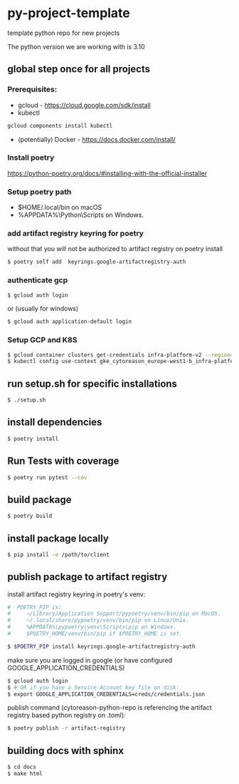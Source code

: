 # py-project-template
template python repo for new projects

The python version we are working with is 3.10

## global step once for all projects

### Prerequisites:
* gcloud - https://cloud.google.com/sdk/install
* kubectl
~~~ bash
gcloud components install kubectl
~~~
* (potentially) Docker - https://docs.docker.com/install/

### Install poetry
https://python-poetry.org/docs/#installing-with-the-official-installer

### Setup poetry path
- $HOME/.local/bin on macOS
- %APPDATA%\Python\Scripts on Windows.

### add artifact registry keyring for poetry
without that you will not be authorized to artifact registry on 
poetry install
~~~ bash
$ poetry self add  keyrings.google-artifactregistry-auth
~~~

### authenticate gcp
~~~ bash
$ gcloud auth login
~~~
or (usually for windows)
~~~ bash
$ gcloud auth application-default login
~~~

### Setup GCP and K8S
~~~ bash
$ gcloud container clusters get-credentials infra-platform-v2 --region=europe-west1-b
$ kubectl config use-context gke_cytoreason_europe-west1-b_infra-platform-v2
~~~

## run setup.sh for specific installations
~~~ bash
$ ./setup.sh
~~~

## install dependencies
~~~ bash
$ poetry install
~~~

## Run Tests with coverage
~~~ bash
$ poetry run pytest --cov
~~~
## build package
~~~ bash
$ poetry build
~~~

## install package locally
~~~ bash
$ pip install -e /path/to/client
~~~


## publish package to artifact registry

install artifact registry keyring in poetry's venv:

~~~ bash
#  POETRY_PIP is:
#     ~/Library/Application Support/pypoetry/venv/bin/pip on MacOS.
#     ~/.local/share/pypoetry/venv/bin/pip on Linux/Unix.
#     %APPDATA%\pypoetry\venv\Scripts\pip on Windows.
#     $POETRY_HOME/venv/bin/pip if $POETRY_HOME is set.

$ $POETRY_PIP install keyrings.google-artifactregistry-auth
~~~
make sure you are logged in google (or have configured GOOGLE_APPLICATION_CREDENTIALS)

~~~ bash
$ gcloud auth login
$ # OR if you have a Service Account key file on disk:
$ export GOOGLE_APPLICATION_CREDENTIALS=creds/credentials.json
~~~

publish command (cytoreason-python-repo is referencing the artifact registry based python registry on .toml):

~~~ bash
$ poetry publish -r artifact-registry
~~~

## building docs with sphinx
~~~ bash
$ cd docs
$ make html
~~~
